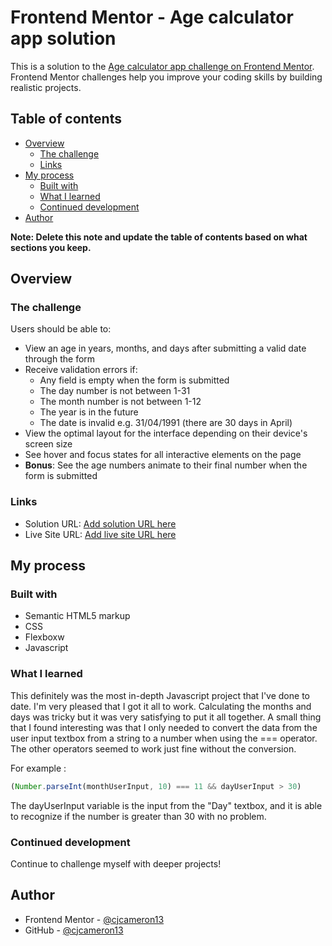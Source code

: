 # Frontend Mentor - Age calculator app solution

This is a solution to the [Age calculator app challenge on Frontend Mentor](https://www.frontendmentor.io/challenges/age-calculator-app-dF9DFFpj-Q). Frontend Mentor challenges help you improve your coding skills by building realistic projects. 

## Table of contents

- [Overview](#overview)
  - [The challenge](#the-challenge)
  - [Links](#links)
- [My process](#my-process)
  - [Built with](#built-with)
  - [What I learned](#what-i-learned)
  - [Continued development](#continued-development)
- [Author](#author)

**Note: Delete this note and update the table of contents based on what sections you keep.**

## Overview

### The challenge

Users should be able to:

- View an age in years, months, and days after submitting a valid date through the form
- Receive validation errors if:
  - Any field is empty when the form is submitted
  - The day number is not between 1-31
  - The month number is not between 1-12
  - The year is in the future
  - The date is invalid e.g. 31/04/1991 (there are 30 days in April)
- View the optimal layout for the interface depending on their device's screen size
- See hover and focus states for all interactive elements on the page
- **Bonus**: See the age numbers animate to their final number when the form is submitted

### Links

- Solution URL: [Add solution URL here](https://your-solution-url.com)
- Live Site URL: [Add live site URL here](https://your-live-site-url.com)

## My process

### Built with

- Semantic HTML5 markup
- CSS
- Flexboxw
- Javascript

### What I learned

This definitely was the most in-depth Javascript project that I've done to date. I'm very pleased that I got it all to work. Calculating the months and days was tricky but it was very satisfying to put it all together. A small thing that I found interesting was that I only needed to convert the data from the user input textbox from a string to a number when using the === operator. The other operators seemed to work just fine without the conversion.

For example :

```js
(Number.parseInt(monthUserInput, 10) === 11 && dayUserInput > 30)
```

The dayUserInput variable is the input from the "Day" textbox, and it is able to recognize if the number is greater than 30 with no problem.


### Continued development

Continue to challenge myself with deeper projects!

## Author

- Frontend Mentor - [@cjcameron13](https://www.frontendmentor.io/profile/cjcameron13)
- GitHub - [@cjcameron13](https://www.twitter.com/yourusername)
